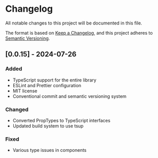 # Changelog

All notable changes to this project will be documented in this file.

The format is based on [Keep a Changelog](https://keepachangelog.com/en/1.0.0/),
and this project adheres to [Semantic Versioning](https://semver.org/spec/v2.0.0.html).

## [0.0.15] - 2024-07-26

### Added

- TypeScript support for the entire library
- ESLint and Prettier configuration
- MIT license
- Conventional commit and semantic versioning system

### Changed

- Converted PropTypes to TypeScript interfaces
- Updated build system to use tsup

### Fixed

- Various type issues in components
